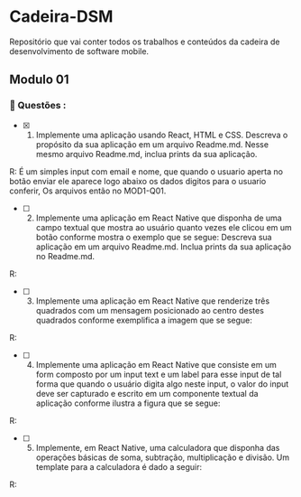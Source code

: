 # Cadeira-DSM
Repositório que vai conter todos os trabalhos e conteúdos da cadeira de desenvolvimento de software mobile. 

## Modulo 01
### 📝 Questões :

- [x] 1. Implemente uma aplicação usando React, HTML e CSS. Descreva o propósito da
sua aplicação em um arquivo Readme.md. Nesse mesmo arquivo Readme.md,
inclua prints da sua aplicação.

R: É um simples input com email e nome, que quando o usuario aperta no botão enviar ele aparece logo abaixo os dados digitos para o usuario conferir, Os arquivos então no MOD1-Q01.

- [ ] 2. Implemente uma aplicação em React Native que disponha de uma campo textual
que mostra ao usuário quanto vezes ele clicou em um botão conforme mostra o
exemplo que se segue:
Descreva sua aplicação em um arquivo Readme.md. Inclua prints da sua aplicação
no Readme.md.

R:

- [ ] 3. Implemente uma aplicação em React Native que renderize três quadrados com um
mensagem posicionado ao centro destes quadrados conforme exemplifica a imagem
que se segue:

R:

- [ ] 4. Implemente uma aplicação em React Native que consiste em um form composto por
um input text e um label para esse input de tal forma que quando o usuário digita
algo neste input, o valor do input deve ser capturado e escrito em um componente
textual da aplicação conforme ilustra a figura que se segue:

R:

- [ ] 5. Implemente, em React Native, uma calculadora que disponha das operações
básicas de soma, subtração, multiplicação e divisão. Um template para a calculadora
é dado a seguir:

R:

